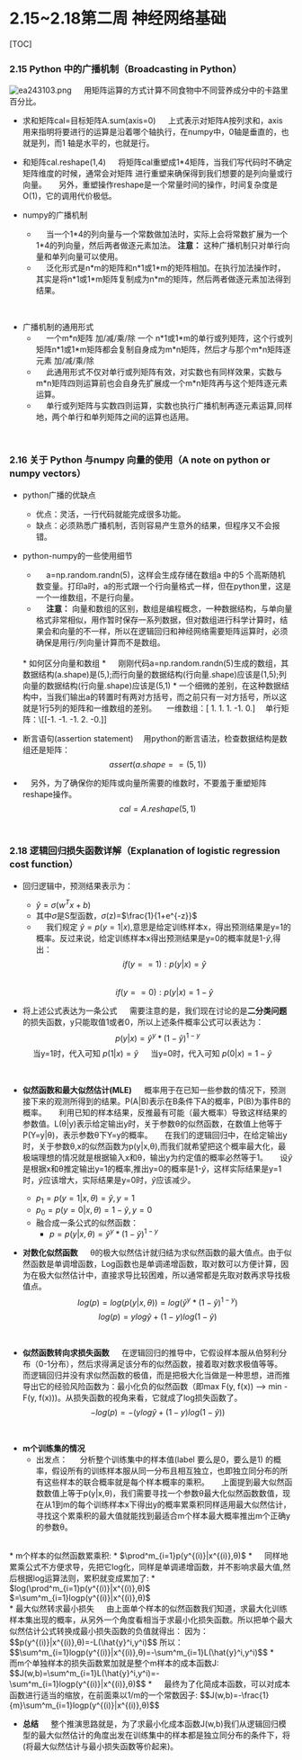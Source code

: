 
# 2.15~2.18第二周 神经网络基础
[TOC]

### 2.15 Python 中的广播机制（Broadcasting in Python）
![ea243103.png](:storage\964c5925-1e39-4450-8124-7afe77a826b0\ea243103.png)
&emsp; 用矩阵运算的方式计算不同食物中不同营养成分中的卡路里百分比。
* 求和矩阵cal=目标矩阵A.sum(axis=0)
	&emsp; 上式表示对矩阵A按列求和，axis 用来指明将要进行的运算是沿着哪个轴执行，在numpy中，0轴是垂直的，也就是列，而1 轴是水平的，也就是行。

* 和矩阵cal.reshape(1,4)
&emsp; 将矩阵cal重塑成1\*4矩阵，当我们写代码时不确定矩阵维度的时候，通常会对矩阵
进行重塑来确保得到我们想要的是列向量或行向量。
&emsp; 另外，重塑操作reshape是一个常量时间的操作，时间复杂度是O(1)，它的调用代价极低。

* numpy的广播机制
	* &emsp; 当一个1\*4的列向量与一个常数做加法时，实际上会将常数扩展为一个1\*4的列向量，然后两者做逐元素加法。 **注意：** 这种广播机制只对单行向量和单列向量可以使用。
	* &emsp; 泛化形式是n\*m的矩阵和n\*1或1\*m的矩阵相加。在执行加法操作时，其实是将n\*1或1\*m矩阵复制成为n\*m的矩阵，然后两者做逐元素加法得到结果。
<br>

* 广播机制的通用形式
	* &emsp;  一个m\*n矩阵 加/减/乘/除 一个 n\*1或1\*m的单行或列矩阵，这个行或列矩阵n\*1或1\*m矩阵都会复制自身成为m\*n矩阵，然后才与那个m\*n矩阵逐元素 加/减/乘/除
	* &emsp;  此通用形式不仅对单行或列矩阵有效，对实数也有同样效果，实数与m\*n矩阵四则运算前也会自身先扩展成一个m\*n矩阵再与这个矩阵逐元素运算。
	* &emsp;  单行或列矩阵与实数四则运算，实数也执行广播机制再逐元素运算,同样地，两个单行和单列矩阵之间的运算也适用。

<br>

### 2.16 关于 Python 与numpy 向量的使用（A note on python or numpy vectors）
* python广播的优缺点
	* 优点：灵活，一行代码就能完成很多功能。
	* 缺点：必须熟悉广播机制，否则容易产生意外的结果，但程序又不会报错。

* python-numpy的一些使用细节
	* &emsp;  a=np.random.randn(5)，这样会生成存储在数组a 中的5 个高斯随机数变量。打印a时，a的形式跟一个行向量格式一样，但在python里，这是一个一维数组，不是行向量。
	* &emsp;  **注意：** 向量和数组的区别，数组是编程概念，一种数据结构，与单向量格式非常相似，用作暂时保存一系列数据，但对数组进行科学计算时，结果会和向量的不一样，所以在逻辑回归和神经网络需要矩阵运算时，必须确保是用行/列向量计算而不是数组。
	<br>
	* 如何区分向量和数组
		* &emsp; 刚刚代码a=np.random.randn(5)生成的数组，其数据结构(a.shape)是(5,);而行向量的数据结构(行向量.shape)应该是(1,5);列向量的数据结构(行向量.shape)应该是(5,1)
		* 一个细微的差别，在这种数据结构中，当我们输出a的转置时有两对方括号，而之前只有一对方括号，所以这就是1行5列的矩阵和一维数组的差别。
	 &emsp;一维数组：[ 1.  1.  1. -1.  0.]
	 &emsp;单行矩阵：\[[-1. -1. -1.  2. -0.]]


* 断言语句(assertion statement)
	&emsp;用python的断言语法，检查数据结构是数组还是矩阵：
	$$assert(a.shape==(5,1))$$
	
* &emsp;另外，为了确保你的矩阵或向量所需要的维数时，不要羞于重塑矩阵reshape操作。	
	$$cal=A.reshape(5,1)$$
<br>

### 2.18 逻辑回归损失函数详解（Explanation of logistic regression cost function）
* 回归逻辑中，预测结果表示为：
	* $\hat{y} =\sigma(w^Tx + b)$
	* 其中$\sigma$是S型函数，$\sigma$(z)=$\frac{1}{1+e^{-z}}$
	* &emsp;  我们规定 $\hat{y}=p(y=1|x)$,意思是给定训练样本x，得出预测结果是y=1的概率。反过来说，给定训练样本x得出预测结果是y=0的概率就是1-$\hat{y}$,得出：
	$$if(y==1): p(y|x)=\hat{y}$$	
	$$if(y==0): p(y|x)=1-\hat{y}$$	

* 将上述公式表达为一条公式
	&emsp;  需要注意的是，我们现在讨论的是**二分类问题**的损失函数，y只能取值1或者0，所以上述条件概率公式可以表达为：
	$$p(y|x)=\hat{y}^y*(1-\hat{y})^{1-y}$$
  	&emsp;  当y=1时，代入可知 $p(1|x)=\hat{y}$
	&emsp;  当y=0时，代入可知 $p(0|x)=1-\hat{y}$

<br>

* **似然函数和最大似然估计(MLE)**
	&emsp;  概率用于在已知一些参数的情况下，预测接下来的观测所得到的结果。P(A|B)表示在B条件下A的概率，P(B)为事件B的概率。
	&emsp;  利用已知的样本结果，反推最有可能（最大概率）导致这样结果的参数值。L(θ|y)表示给定输出y时，关于参数θ的似然函数，在数值上他等于P(Y=y|θ)，表示参数θ下Y=y的概率。
	&emsp;  在我们的逻辑回归中，在给定输出y时，关于参数θ,x的似然函数为p(y|x,θ),而我们就希望把这个概率最大化，最极端理想的情况就是根据输入x和θ，输出y为约定值的概率必然等于1。
	&emsp;  设$\hat{y}$是根据x和θ推定输出y=1的概率,推出y=0的概率是1-$\hat{y}$，这样实际结果是y=1时，$\hat{y}$应该增大，实际结果是y=0时，$\hat{y}$应该减少。
	*  $p_1=p(y=1|x,θ)=\hat{y},y=1$
	*  $p_0=p(y=0|x,θ)=1-\hat{y},y=0$
	* 融合成一条公式的似然函数：
		* $p=p(y|x,θ)=\hat{y}^y*(1-\hat{y})^{1-y}$
	

* **对数化似然函数**
	&emsp;  θ的极大似然估计就归结为求似然函数的最大值点。由于似然函数是单调增函数，Log函数也是单调递增函数，取对数可以方便计算，因为在极大似然估计中，直接求导比较困难，所以通常都是先取对数再求导找极值点。
$$log(p)=log(p(y|x,θ))=log(\hat{y}^y*(1-\hat{y})^{1-y})$$
$$log(p)=ylog\hat{y} +(1-y)log(1 -\hat{y})$$
<br>

* **似然函数转向求损失函数**
	&emsp;  在逻辑回归的推导中，它假设样本服从伯努利分布（0-1分布），然后求得满足该分布的似然函数，接着取对数求极值等等。
	&emsp;  而逻辑回归并没有求似然函数的极值，而是把极大化当做是一种思想，进而推导出它的经验风险函数为：最小化负的似然函数（即max F(y, f(x)) —-> min -F(y, f(x)))。从损失函数的视角来看，它就成了log损失函数了。
	$$-log(p)=-(ylog\hat{y} +(1-y)log(1 -\hat{y}))$$
<br>

* **m个训练集的情况**
	* 出发点：
	&emsp;  分析整个训练集中的样本值(label 要么是0，要么是1) 的概率，假设所有的训练样本服从同一分布且相互独立，也即独立同分布的所有这些样本的联合概率就是每个样本概率的乘积。
	&emsp;  上面提到最大似然函数数值上等于p(y|x,θ)，我们需要寻找一个参数θ最大化似然函数数值，现在从1到m的每个训练样本x下得出y的概率累乘积同样适用最大似然估计，寻找这个累乘积的最大值就能找到最适合m个样本最大概率推出m个正确y的参数θ。
<br>
	* m个样本的似然函数累乘积:
	 	* $\prod^m_{i=1}p(y^{(i)}|x^{(i)},θ)$
	* &emsp;  同样地累乘公式不方便求导，先把它log化，同样是单调递增函数，并不影响求最大值,然后根据log运算法则，累积就变成累加了:
		* $log(\prod^m_{i=1}p(y^{(i)}|x^{(i)},θ)$
$=\sum^m_{i=1}logp(y^{(i)}|x^{(i)},θ)$
<br>	
 	* 最大似然转求最小损失
&emsp;  由上面单个样本的似然函数我们知道，求最大化训练样本集出现的概率，从另外一个角度看相当于求最小化损失函数。所以把单个最大似然估计公式转换成最小损失函数的负值就得出：
		因为：
		$$p(y^{(i)}|x^{(i)},θ)=-L(\hat{y}^i,y^i)$$
		所以：
		$$\sum^m_{i=1}logp(y^{(i)}|x^{(i)},θ)=-\sum^m_{i=1}L(\hat{y}^i,y^i)$$
	* &emsp;  而m个单独样本的损失函数累加就是整个m样本的成本函数J:
		$$J(w,b)=\sum^m_{i=1}L(\hat{y}^i,y^i)=-\sum^m_{i=1}logp(y^{(i)}|x^{(i)},θ)$$
	* &emsp;  最终为了化简成本函数，可以对成本函数进行适当的缩放，在前面乘以1/m的一个常数因子:
	$$J(w,b)=-\frac{1}{m}\sum^m_{i=1}logp(y^{(i)}|x^{(i)},θ)$$

* **总结**
	&emsp;  整个推演思路就是，为了求最小化成本函数J(w,b)我们从逻辑回归模型的最大似然估计的角度出发在训练集中的样本都是独立同分布的条件下，将(将最大似然估计与最小损失函数等价起来)。


<!--stackedit_data:
eyJoaXN0b3J5IjpbLTEwMjQ3MTI3NTIsMTQwNjc1NzM3XX0=
-->